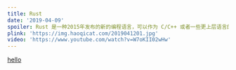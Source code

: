 ```yaml
---
title: Rust
date: '2019-04-09'
spoiler: Rust 是一种2015年发布的新的编程语言，可以作为 C/C++ 或者一些更上层语言的替代品。你可能首先要问的一个问题是为啥又要发明一种语言呢？本文中我们来一起看看 Rust 到底强在哪里？
plink: 'https://img.haoqicat.com/2019041201.jpg'
video: 'https://www.youtube.com/watch?v=W7oKII02wHw'
---
```



[hello](/yes/)
